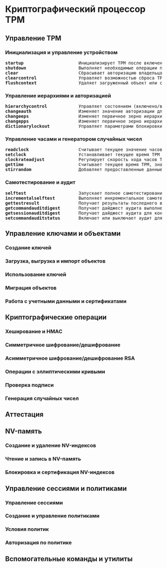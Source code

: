# Криптографический процессор TPM
## Управление TPM
### Инициализация и управление устройством
<pre>
<b>startup</b>                     Инициализирует TPM после включения питания, выполняя самотестирование и восстанавливая состояние
<b>shutdown</b>                    Выполняет необходимые операции перед выключением питания TPM, сохраняя его состояние
<b>clear</b>                       Сбрасывает авторизацию владельца TPM (обычно требует авторизацию платформы)
<b>clearcontrol</b>                Управляет возможностью сброса TPM с помощью физического присутствия или авторизации платформы
<b>flushcontext</b>                Удаляет загруженный объект или сессию из памяти TPM
</pre>
### Управление иерархиями и авторизацией
<pre>
<b>hierarchycontrol</b>            Управляет состоянием (включено/выключено) иерархий TPM (platform, storage, endorsement)
<b>changeauth</b>                  Изменяет значение авторизации для объекта, иерархии или NV-индекса
<b>changeeps</b>                   Изменяет первичное зерно иерархии подтверждения (Endorsement Primary Seed)
<b>changepps</b>                   Изменяет первичное зерно иерархии платформы (Platform Primary Seed)
<b>dictionarylockout</b>           Управляет параметрами блокировки при атаках перебором (например, на пароли)
</pre>
### Управление часами и генератором случайных чисел
<pre>
<b>readclock</b>                   Считывает текущее значение часов (clock) и времени (time) TPM
<b>setclock</b>                    Устанавливает текущее время TPM (требует авторизации)
<b>clockrateadjust</b>             Регулирует скорость хода часов TPM
<b>gettime</b>                     Считывает текущее время TPM, значение счетчика clock и информацию о сбросах
<b>stirrandom</b>                  Добавляет предоставленные данные (энтропию) во внутренний генератор случайных чисел TPM
</pre>
### Самотестирование и аудит
<pre>
<b>selftest</b>                    Запускает полное самотестирование TPM для проверки всех его функций
<b>incrementalselftest</b>         Выполняет инкрементальное самотестирование TPM для проверки подмножества функций
<b>gettestresult</b>               Получает результаты последнего выполненного самотестирования TPM
<b>getcommandauditdigest</b>       Получает дайджест аудита выполненных команд TPM
<b>getsessionauditdigest</b>       Получает дайджест аудита для конкретной сессии
<b>setcommandauditstatus</b>       Включает или выключает аудит для указанных команд TPM
</pre>
## Управление ключами и объектами
### Создание ключей
### Загрузка, выгрузка и импорт объектов
### Использование ключей
### Миграция объектов
### Работа с учетными данными и сертификатами
## Криптографические операции
### Хеширование и HMAC
### Симметричное шифрование/дешифрование
### Асимметричное шифрование/дешифрование RSA
### Операции с эллиптическими кривыми
### Проверка подписи
### Генерация случайных чисел
## Аттестация
## NV-память
### Создание и удаление NV-индексов
### Чтение и запись в NV-память
### Блокировка и сертификация NV-индексов
## Управление сессиями и политиками
### Управление сессиями
### Создание и управление политиками
### Условия политик
### Авторизация по политике
## Вспомогательные команды и утилиты
